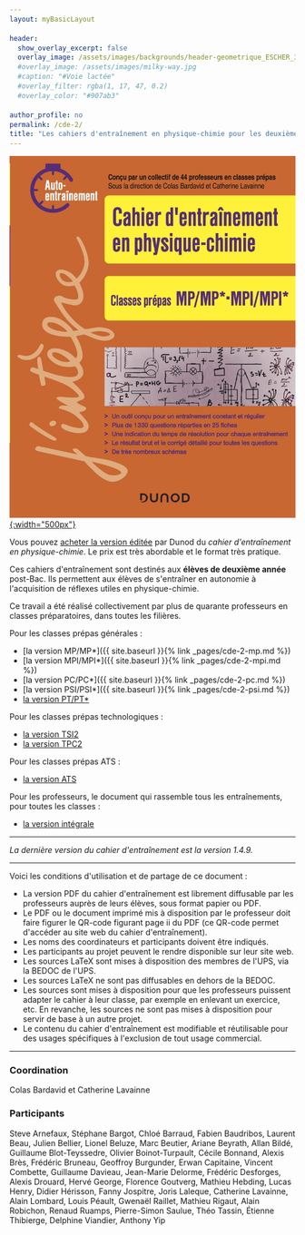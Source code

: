 ```yaml
---
layout: myBasicLayout

header:
  show_overlay_excerpt: false
  overlay_image: /assets/images/backgrounds/header-geometrique_ESCHER_3.jpg
  #overlay_image: /assets/images/milky-way.jpg
  #caption: "#Voie lactée"
  #overlay_filter: rgba(1, 17, 47, 0.2)
  #overlay_color: "#907ab3"

author_profile: no
permalink: /cde-2/
title: "Les cahiers d'entraînement en physique-chimie pour les deuxièmes années de prépa"
---
```


[![cahier d'entraînement](/assets/images/couverture_CdE_PC_2_MP.jpg){:width="500px"}](https://www.dunod.com/prepas-concours/cahier-d-entrainement-en-physique-chimie-mp-mpi)

Vous pouvez [acheter la version éditée](https://www.dunod.com/prepas-concours/cahier-d-entrainement-en-physique-chimie-mp-mpi) par Dunod du *cahier d'entraînement en physique-chimie*. Le prix est très abordable et le format très pratique.

Ces cahiers d'entraînement sont destinés aux **élèves de deuxième année** post-Bac. Ils permettent aux élèves de s'entraîner en autonomie à l'acquisition de réflexes utiles en physique-chimie. 

Ce travail a été réalisé collectivement par plus de quarante professeurs en classes préparatoires, dans toutes les filières.


Pour les classes prépas générales :
- [la version MP/MP*]({{ site.baseurl }}{% link _pages/cde-2-mp.md %})
- [la version MPI/MPI*]({{ site.baseurl }}{% link _pages/cde-2-mpi.md %})
- [la version PC/PC*]({{ site.baseurl }}{% link _pages/cde-2-pc.md %})
- [la version PSI/PSI*]({{ site.baseurl }}{% link _pages/cde-2-psi.md %})
- [la version PT/PT*](CdE_PC_2_PT.pdf)

Pour les classes prépas technologiques :
- [la version TSI2](CdE_PC_2_TSI2.pdf)
- [la version TPC2](CdE_PC_2_TPC2.pdf)

Pour les classes prépas ATS :
- [la version ATS](CdE_PC_2_ATS.pdf)

Pour les professeurs, le document qui rassemble tous les entraînements, pour toutes les classes :
- [la version intégrale](CdE_PC_2_ALL.pdf)


---

*La dernière version du cahier d'entraînement est la version 1.4.9.*

---

Voici les conditions d'utilisation et de partage de ce document : 
- La version PDF du cahier d'entraînement est librement diffusable par les professeurs auprès de leurs élèves, sous format papier ou PDF.
- Le PDF ou le document imprimé mis à disposition par le professeur doit faire figurer le QR-code figurant page ii du PDF (ce QR-code permet d'accéder au site web du cahier d'entraînement).
- Les noms des coordinateurs et participants doivent être indiqués.
- Les participants au projet peuvent le rendre disponible sur leur site web.
- Les sources LaTeX sont mises à disposition des membres de l'UPS, via la BEDOC de l'UPS.
- Les sources LaTeX ne sont pas diffusables en dehors de la BEDOC.
- Les sources sont mises à disposition pour que les professeurs puissent adapter le cahier à leur classe, par exemple en enlevant un exercice, etc. En revanche, les sources ne sont pas mises à disposition pour servir de base à un autre projet.
- Le contenu du cahier d'entraînement est modifiable et réutilisable pour des usages spécifiques à l'exclusion de tout usage commercial.


---
### Coordination
Colas Bardavid et Catherine Lavainne 

### Participants
Steve Arnefaux, Stéphane Bargot, Chloé Barraud, Fabien Baudribos, Laurent Beau, Julien Bellier, Lionel Beluze, Marc Beutier, Ariane Beyrath, Allan Bildé, Guillaume Blot-Teyssedre, Olivier Boinot-Turpault, Cécile Bonnand, Alexis Brès, Frédéric Bruneau, Geoffroy Burgunder, Erwan Capitaine, Vincent Combette, Guillaume Davieau, Jean-Marie Delorme, Frédéric Desforges, Alexis Drouard, Hervé George, Florence Goutverg, Mathieu Hebding, Lucas Henry, Didier Hérisson, Fanny Jospitre, Joris Laleque, Catherine Lavainne, Alain Lombard, Louis Péault, Gwenaël Raillet, Mathieu Rigaut, Alain Robichon, Renaud Ruamps, Pierre-Simon Saulue, Théo Tassin, Étienne Thibierge, Delphine Viandier, Anthony Yip